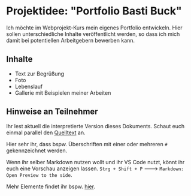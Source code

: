 # Projektidee: "Portfolio Basti Buck"

Ich möchte im Webprojekt-Kurs mein eigenes Portfolio entwickeln. Hier sollen unterschiedliche Inhalte veröffentlicht werden, so dass ich mich damit bei potentiellen Arbeitgebern bewerben kann.

## Inhalte

- Text zur Begrüßung
- Foto
- Lebenslauf
- Gallerie mit Beispielen meiner Arbeiten

## Hinweise an Teilnehmer

Ihr lest aktuell die interpretierte Version dieses Dokuments. Schaut euch einmal parallel den [Quelltext]() an.

Hier sehr ihr, dass bspw. Überschriften mit einer oder mehreren `#` gekennzeichnet werden.

Wenn ihr selber Markdown nutzen wollt und ihr VS Code nutzt, könnt ihr euch eine Vorschau anzeigen lassen. `Strg + Shift + P` ---> `Markdown: Open Preview to the side`.

Mehr Elemente findet ihr bspw. [hier](https://github.com/adam-p/markdown-here/wiki/Markdown-Cheatsheet).
